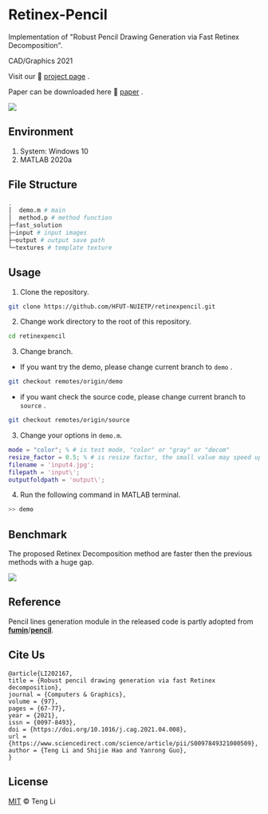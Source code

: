 # Retinex-Pencil
Implementation of "Robust Pencil Drawing Generation via Fast Retinex Decomposition".

CAD/Graphics 2021

Visit our  :page_facing_up: [project page](https://www.terrytengli.com/papers/CAG-D-21-00089.html) .

Paper can be downloaded here :memo: [paper]() .



![](https://drive.google.com/uc?export=view&id=1W-FqBj6COnQ2DpaQ4l4u6FCN6yxyNSZ-)

## Environment

1. System: Windows 10
2. MATLAB 2020a

## File Structure

```bash
.
│  demo.m # main
│  method.p # method function
├─fast_solution
├─input # input images
├─output # output save path
└─textures # template texture
```

## Usage

1. Clone the repository.

```bash
git clone https://github.com/HFUT-NUIETP/retinexpencil.git
```
2. Change work directory to the root of this repository.

```bash
cd retinexpencil
```

3. Change branch.

- If you want try the demo, please change current branch to ```demo``` .

```bash
git checkout remotes/origin/demo
```

- if you want check the source code, please change current branch to ```source``` .

```bash
git checkout remotes/origin/source
```

3. Change your options in ```demo.m```.

```matlab
mode = "color"; % # is test mode, "color" or "gray" or "decom"
resize_factor = 0.5; % # is resize factor, the small value may speed up your programs.
filename = 'input4.jpg';
filepath = 'input\';
outputfoldpath = 'output\';
```

4. Run the following command in MATLAB terminal.

```bash
>> demo
```

## Benchmark

The proposed Retinex Decomposition method are faster then the previous methods with a huge gap. 

![](https://drive.google.com/uc?export=view&id=1FdOspvqSaRjo7AsMPleHfHa020tOwsxv)

## Reference

Pencil lines generation module in the released code is partly adopted from **[fumin](https://github.com/fumin)**/**[pencil](https://github.com/fumin/pencil)**.

## Cite Us

```
@article{LI202167,
title = {Robust pencil drawing generation via fast Retinex decomposition},
journal = {Computers & Graphics},
volume = {97},
pages = {67-77},
year = {2021},
issn = {0097-8493},
doi = {https://doi.org/10.1016/j.cag.2021.04.008},
url = {https://www.sciencedirect.com/science/article/pii/S0097849321000509},
author = {Teng Li and Shijie Hao and Yanrong Guo},
}
```

## License

[MIT](https://github.com/HFUT-NUIETP/retinexpencil/blob/main/LICENSE) © Teng Li
